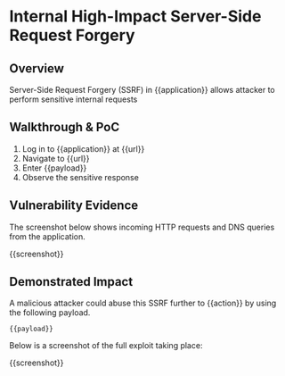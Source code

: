 # Internal High-Impact Server-Side Request Forgery

## Overview

<!--
Provide a 1-2 sentence description - see http://cveproject.github.io/docs/content/key-details-phrasing.pdf for tips

This format is a good guide:
[VULNTYPE] in [COMPONENT] in [APPLICATION] allows [ATTACKER] to [IMPACT] via [VECTOR] 
-->

Server-Side Request Forgery (SSRF) in {{application}} allows attacker to perform sensitive internal requests

## Walkthrough & PoC

<!--
Provide a step-by-step walkthrough on how to access the vulnerable injection point, and how to exploit the vulnerability.
Adding a dot-pointed walkthrough with relevant screenshots will speed triage time and result in faster rewards!
-->

1. Log in to {{application}} at {{url}}
1. Navigate to {{url}}
1. Enter {{payload}}
1. Observe the sensitive response

## Vulnerability Evidence

<!--
Your submission MUST include evidence of the vulnerability and not be theoretical in nature.

For a SSRF, the best evidence is usually a screen recording or image of incoming requests. 
-->

The screenshot below shows incoming HTTP requests and DNS queries from the application.

{{screenshot}}

## Demonstrated Impact

<!--
Where possible and safe, escalate the SSRF to have some kind of tangible security impact, such as exfiltrating data. If no impact can be demonstrated other than receiving external interactions, this will most likely be considered as P5/informational severity.

As this VRT item refers to high-impact internal requests, be sure to demonstrate exactly what can be accessed internally, for example a cloud provider meta-data endpoint, or some kind of internal dashboard. If this SSRF is not able to perform high-impact internal requests, take a look at some of the other SSRF VRT items to see if there is another one that is more appropriate.
--> 

A malicious attacker could abuse this SSRF further to {{action}} by using the following payload.

```
{{payload}}
```

Below is a screenshot of the full exploit taking place:

{{screenshot}}
